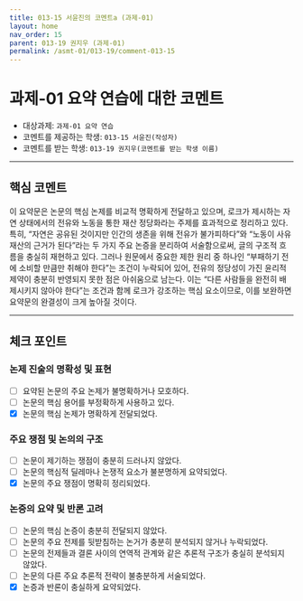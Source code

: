 ```yaml
---
title: 013-15 서윤진의 코멘트a (과제-01) 
layout: home
nav_order: 15
parent: 013-19 권지우 (과제-01)
permalink: /asmt-01/013-19/comment-013-15
---
```


# 과제-01 요약 연습에 대한 코멘트

- 대상과제: `과제-01 요약 연습`
- 코멘트를 제공하는 학생: `013-15 서윤진(작성자)` 
- 코멘트를 받는 학생: `013-19 권지우(코멘트를 받는 학생 이름)` 

---

## 핵심 코멘트

이 요약문은 논문의 핵심 논제를 비교적 명확하게 전달하고 있으며, 로크가 제시하는 자연 상태에서의 전유와 노동을 통한 재산 정당화라는 주제를 효과적으로 정리하고 있다. 특히, “자연은 공유된 것이지만 인간의 생존을 위해 전유가 불가피하다”와 “노동이 사유재산의 근거가 된다”라는 두 가지 주요 논증을 분리하여 서술함으로써, 글의 구조적 흐름을 충실히 재현하고 있다.
그러나 원문에서 중요한 제한 원리 중 하나인 “부패하기 전에 소비할 만큼만 취해야 한다”는 조건이 누락되어 있어, 전유의 정당성이 가진 윤리적 제약이 충분히 반영되지 못한 점은 아쉬움으로 남는다. 이는 “다른 사람들을 완전히 배제시키지 않아야 한다”는 조건과 함께 로크가 강조하는 핵심 요소이므로, 이를 보완하면 요약문의 완결성이 크게 높아질 것이다.

---

## 체크 포인트

### 논제 진술의 명확성 및 표현  
- [ ] 요약된 논문의 주요 논제가 불명확하거나 모호하다.  
- [ ] 논문의 핵심 용어를 부정확하게 사용하고 있다.  
- [x] 논문의 핵심 논제가 명확하게 전달되었다.  

### 주요 쟁점 및 논의의 구조  
- [ ] 논문이 제기하는 쟁점이 충분히 드러나지 않았다.  
- [ ] 논문의 핵심적 딜레마나 논쟁적 요소가 불분명하게 요약되었다.  
- [x] 논문의 주요 쟁점이 명확히 정리되었다.  

### 논증의 요약 및 반론 고려  
- [ ] 논문의 핵심 논증이 충분히 전달되지 않았다.  
- [ ] 논문의 주요 전제를 뒷받침하는 논거가 충분히 분석되지 않거나 누락되었다.  
- [ ] 논문의 전제들과 결론 사이의 연역적 관계와 같은 추론적 구조가 충실히 분석되지 않았다.  
- [ ] 논문의 다른 주요 추론적 전략이 불충분하게 서술되었다.
- [x] 논증과 반론이 충실하게 요약되었다. 